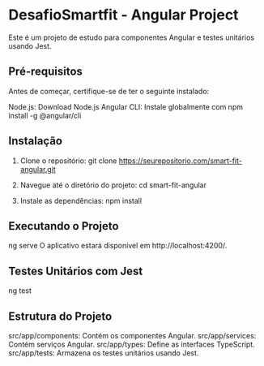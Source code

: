 # DesafioSmartfit - Angular Project

Este é um projeto de estudo para componentes Angular e testes unitários usando Jest.

## Pré-requisitos

Antes de começar, certifique-se de ter o seguinte instalado:

Node.js: Download Node.js
Angular CLI: Instale globalmente com npm install -g @angular/cli

## Instalação

1. Clone o repositório:
  git clone https://seurepositorio.com/smart-fit-angular.git

2. Navegue até o diretório do projeto:
  cd smart-fit-angular

3. Instale as dependências:
   npm install
   

## Executando o Projeto

ng serve
O aplicativo estará disponível em http://localhost:4200/.

## Testes Unitários com Jest
  ng test


## Estrutura do Projeto

src/app/components: Contém os componentes Angular.
src/app/services: Contém serviços Angular.
src/app/types: Define as interfaces TypeScript.
src/app/tests: Armazena os testes unitários usando Jest.
